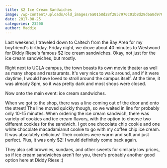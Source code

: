 ```yaml
---
title: $2 Ice Cream Sandwiches
image: /wp-content/uploads/old_images/6a01b8d28f2857970c01b8d29d6a8d970c-pi.jpg
date: 2017-08-25
categories: 23200
author: Maddie
---
```


Last weekend, I traveled down to Caltech from the Bay Area for my boyfriend's birthday. Friday night, we drove about 40 minutes to Westwood for Diddy Riese's famous $2 ice cream sandwiches. Okay, not just for the ice cream sandwiches, but mostly.

Right next to UCLA campus, the town boasts its own movie theater as well as many shops and restaurants. It's very nice to walk around, and if it were daytime, I would have loved to stroll around the campus itself. At the time, it was already 8pm, so it was pretty dark and most shops were closed.

Now onto the main event: ice cream sandwiches.

When we got to the shop, there was a line coming out of the door and onto the street! The line moved quickly though, so we waited in line for probably only 10-15 minutes. When ordering the ice cream sandwich, there was variety of cookies and ice cream flavors, with the option to choose two different cookies for the sandwich. I got one chocolate chip cookie and one white chocolate macadamianut cookie to go with my coffee chip ice cream. It was absolutely delicious! Their cookies were warm and soft and just perfect. Plus, it was only $2! I would definitely come back again.

They also sell brownies, sundaes, and other sweets for similarly low prices, so if ice cream sandwiches aren't for you, there's probably another good option here at Diddy Riese :)

